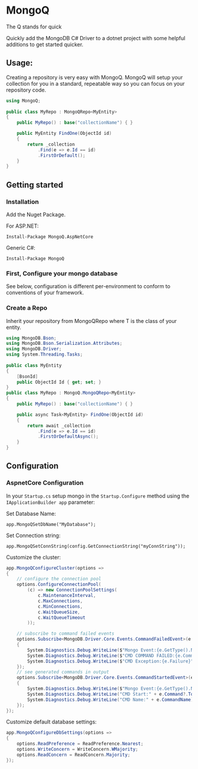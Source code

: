 # MongoQ

The Q stands for quick

Quickly add the MongoDB C# Driver to a dotnet 
project with some helpful additions to get 
started quicker.

## Usage:

Creating a repository is very easy with MongoQ. 
MongoQ will setup your collection for you in a 
standard, repeatable way so you can focus on your 
repository code.

```csharp
using MongoQ;
    
public class MyRepo : MongoQRepo<MyEntity>
{
    public MyRepo() : base("collectionName") { }

    public MyEntity FindOne(ObjectId id)
    {
        return _collection
            .Find(e => e.Id == id)
            .FirstOrDefault();
    }
}
```

## Getting started

### Installation

Add the Nuget Package.

For ASP.NET:

`Install-Package MongoQ.AspNetCore`

Generic C#:

`Install-Package MongoQ`

### First, Configure your mongo database

See below, configuration is different per-environment to conform to conventions of your framework.

### Create a Repo

Inherit your repository from MongoQRepo<T> where T is the class of your entity.

```csharp
using MongoDB.Bson;
using MongoDB.Bson.Serialization.Attributes;
using MongoDB.Driver;
using System.Threading.Tasks;
    
public class MyEntity
{
    [BsonId]
    public ObjectId Id { get; set; }
}
public class MyRepo : MongoQ.MongoQRepo<MyEntity>
{
    public MyRepo() : base("collectionName") { }

    public async Task<MyEntity> FindOne(ObjectId id)
    {
        return await _collection
            .Find(e => e.Id == id)
            .FirstOrDefaultAsync();
    }
}
```
    
## Configuration

### AspnetCore Configuration

In your `Startup.cs` setup mongo in the `Startup.Configure` method using the `IApplicationBuilder app` parameter:

Set Database Name:

    app.MongoQSetDbName("MyDatabase");

Set Connection string:

    app.MongoQSetConnString(config.GetConnectionString("myConnString"));

Customize the cluster:

```csharp
app.MongoQConfigureCluster(options =>
{
    // configure the connection pool
    options.ConfigureConnectionPool(
        (c) => new ConnectionPoolSettings(
            c.MaintenanceInterval,
            c.MaxConnections,
            c.MinConnections,
            c.WaitQueueSize,
            c.WaitQueueTimeout
        ));

    // subscribe to command failed events
    options.Subscribe<MongoDB.Driver.Core.Events.CommandFailedEvent>(e =>
    {
        System.Diagnostics.Debug.WriteLine($"Mongo Event:{e.GetType().Name}");
        System.Diagnostics.Debug.WriteLine($"CMD COMMAND FAILED:{e.CommandName}");
        System.Diagnostics.Debug.WriteLine($"CMD Exception:{e.Failure}");
    });
    // see generated commands in output
    options.Subscribe<MongoDB.Driver.Core.Events.CommandStartedEvent>(e =>
    {
        System.Diagnostics.Debug.WriteLine($"Mongo Event:{e.GetType().Name}");
        System.Diagnostics.Debug.WriteLine("CMD Start:" + e.Command?.ToJson());
        System.Diagnostics.Debug.WriteLine("CMD Name:" + e.CommandName);
    });
});
```
    
Customize default database settings:

```csharp
app.MongoQConfigureDbSettings(options =>
{
    options.ReadPreference = ReadPreference.Nearest;
    options.WriteConcern = WriteConcern.WMajority;
    options.ReadConcern = ReadConcern.Majority;
});
```
